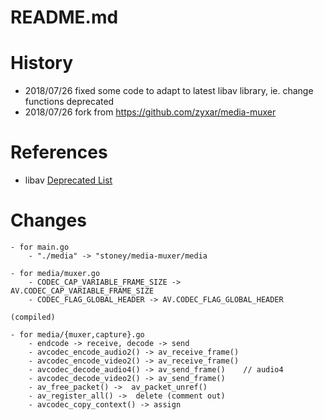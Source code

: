 README.md
===


History
====

- 2018/07/26 fixed some code to adapt to latest libav library, ie. change functions deprecated
- 2018/07/26 fork from https://github.com/zyxar/media-muxer


References
====
- libav [Deprecated List](https://libav.org/documentation/doxygen/master/deprecated.html)


Changes
====
```
- for main.go
	- "./media" -> "stoney/media-muxer/media

- for media/muxer.go
	- CODEC_CAP_VARIABLE_FRAME_SIZE -> AV.CODEC_CAP_VARIABLE_FRAME_SIZE 
	- CODEC_FLAG_GLOBAL_HEADER -> AV.CODEC_FLAG_GLOBAL_HEADER 

(compiled)

- for media/{muxer,capture}.go
	- endcode -> receive, decode -> send
	- avcodec_encode_audio2() -> av_receive_frame()
	- avcodec_encode_video2() -> av_receive_frame()
	- avcodec_decode_audio4() -> av_send_frame()	// audio4
	- avcodec_decode_video2() -> av_send_frame()
	- av_free_packet() ->  av_packet_unref()
	- av_register_all() ->  delete (comment out)
	- avcodec_copy_context() -> assign
```


